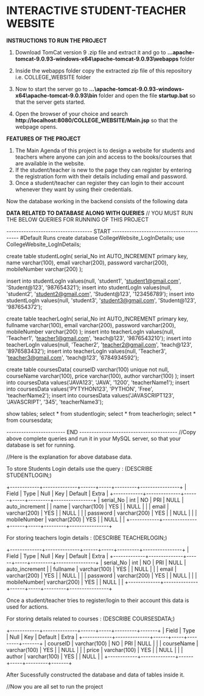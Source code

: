 # INTERACTIVE STUDENT-TEACHER WEBSITE

**INSTRUCTIONS TO RUN THE PROJECT**

1. Download TomCat version 9 .zip file and extract it and go to **...apache-tomcat-9.0.93-windows-x64\apache-tomcat-9.0.93\webapps** folder

2. Inside the webapps folder copy the extracted zip file of this repository i.e. COLLEGE_WEBSITE folder

3. Now to start the server go to **...\apache-tomcat-9.0.93-windows-x64\apache-tomcat-9.0.93\bin** folder and open the file **startup.bat** so that the server gets started.

4. Open the browser of your choice and search **http://localhost:8080/COLLEGE_WEBSITE/Main.jsp** so that the webpage opens.


**FEATURES OF THE PROJECT**
1. The Main Agenda of this project is to design a website for students and teachers where anyone can join and access to the books/courses that are available in the website.
2. If the student/teacher is new to the page they can register by entering the registration form with their details including email and password.
4. Once a student/teacher can register they can login to their account whenever they want by using their credentials.

Now the database working in the backend consists of the following data

**DATA RELATED TO DATABASE ALONG WITH QUERIES**
// YOU MUST RUN THE BELOW QUERIES FOR RUNNING OF THIS PROJECT

----------------------------------- START ----------------------------------------
#Default Runs
create database CollegeWebsite_LogInDetails;
use CollegeWebsite_LogInDetails;

create table studentLogIn(
	serial_No int AUTO_INCREMENT primary key,
	name varchar(100),
    email varchar(200),
    password varchar(200),
    mobileNumber varchar(200)
	);

insert into studentLogIn values(null, 'student1', 'student1@gmail.com', 'Student@123', '987654321');
insert into studentLogIn values(null, 'student2', 'student2@gmail.com', 'Student@123', '123456789');
insert into studentLogIn values(null, 'student3', 'student3@gmail.com', 'Student@123', '987654372');

create table teacherLogIn(
	serial_No int AUTO_INCREMENT primary key,
	fullname varchar(100),
    email varchar(200),
    password varchar(200),
    mobileNumber varchar(200)
	);
insert into  teacherLogIn values(null, 'Teacher1', 'teacher1@gmail.com', 'teach@123', '9876543210');
insert into  teacherLogIn values(null, 'Teacher2', 'teacher2@gmail.com', 'teach@123', '8976583432');
insert into  teacherLogIn values(null, 'Teacher3', 'teacher3@gmail.com', 'teach@123', '6784934592');

create table coursesData(
	courseID varchar(100) unique not null,
	courseName varchar(100),
    price varchar(100),
    author varchar(100)
    );
insert into coursesData values('JAVA123', 'JAVA', '1200', 'teacherName1');
insert into coursesData values('PYTYHON123', 'PYTHON', 'Free', 'teacherName2');
insert into coursesData values('JAVASCRIPT123', 'JAVASCRIPT', '345', 'teacherName3');

show tables;
select * from studentlogin;
select * from teacherlogin;
select * from coursesdata;

------------------------ END ----------------------------------------
//Copy above complete queries and run it in your MySQL server, so that your database is set for running.

//Here is the explanation for above database data.

To store Students Login details use the query : (DESCRIBE STUDENTLOGIN;)

+------------+--------------+------+-----+---------+----------------+
| Field      | Type         | Null | Key | Default | Extra          |
+------------+--------------+------+-----+---------+----------------+
| serial_No  | int          | NO   | PRI | NULL    | auto_increment |
| name       | varchar(100) | YES  |     | NULL    |                |
| email      | varchar(200) | YES  |     | NULL    |                |
| password   | varchar(200) | YES  |     | NULL    |                |
| mobileNumber | varchar(200) | YES |    | NULL    |                |
+------------+--------------+------+-----+---------+----------------+

For storing teachers login details : (DESCRIBE TEACHERLOGIN;)

+-------------+--------------+------+-----+---------+----------------+
| Field       | Type         | Null | Key | Default | Extra          |
+-------------+--------------+------+-----+---------+----------------+
| serial_No   | int          | NO   | PRI | NULL    | auto_increment |
| fullname    | varchar(100) | YES  |     | NULL    |                |
| email       | varchar(200) | YES  |     | NULL    |                |
| password    | varchar(200) | YES  |     | NULL    |                |
| mobileNumber| varchar(200) | YES  |     | NULL    |                |
+-------------+--------------+------+-----+---------+----------------+

Once a student/teacher tries to register/login to their account this data is used for actions.

For storing details related to courses : (DESCRIBE COURSESDATA;)

+------------+--------------+------+-----+---------+-------+
| Field      | Type         | Null | Key | Default | Extra |
+------------+--------------+------+-----+---------+-------+
| courseID   | varchar(100) | NO   | PRI | NULL    |       |
| courseName | varchar(100) | YES  |     | NULL    |       |
| price      | varchar(100) | YES  |     | NULL    |       |
| author     | varchar(100) | YES  |     | NULL    |       |
+------------+--------------+------+-----+---------+-------+
 
After Sucessfully constructed the database and data of tables inside it.

//Now you are all set to run the project
